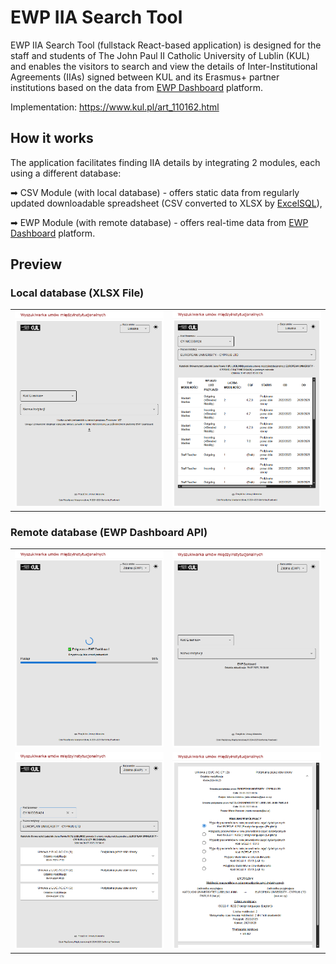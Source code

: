 
# EWP IIA Search Tool

EWP IIA Search Tool (fullstack React-based application) is designed for the staff and students of The John Paul II Catholic University of Lublin (KUL) and enables the visitors to search and view the details of Inter-Institutional Agreements (IIAs) signed between KUL and its Erasmus+ partner institutions based on the data from [EWP Dashboard](https://ewp-dashboard.eu/) platform.

Implementation: https://www.kul.pl/art_110162.html

## How it works

The application facilitates finding IIA details by integrating 2 modules, each using a different database:

➡ CSV Module (with local database) - offers static data from regularly updated downloadable spreadsheet (CSV converted to XLSX by [ExcelSQL](https://github.com/hanz94/excelsql)),

➡ EWP Module (with remote database) - offers real-time data from [EWP Dashboard](https://ewp-dashboard.eu/) platform.

## Preview

### Local database (XLSX File)

| | |
|:-------------------------:|:-------------------------:|
|<img width="717" alt="CSV Module Preview (PNG-1)" src="https://github.com/hanz94/ewp-iia-search-tool/blob/b57d7cd9d4170e8f26f82bd52baf9be4cc4768c0/screenshots/csv-1.png">|<img width="717" alt="CSV Module Preview (PNG-2)" src="https://github.com/hanz94/ewp-iia-search-tool/blob/b57d7cd9d4170e8f26f82bd52baf9be4cc4768c0/screenshots/csv-2.png">|


### Remote database (EWP Dashboard API)

| | |
|:-------------------------:|:-------------------------:|
|<img width="717" alt="EWP Module Preview (PNG-1)" src="https://github.com/hanz94/ewp-iia-search-tool/blob/130de66a4aaac04955a06c29fb11ca6a9541d8e4/screenshots/ewp-1.png">|<img width="717" alt="EWP Module Preview (PNG-2)" src="https://github.com/hanz94/ewp-iia-search-tool/blob/130de66a4aaac04955a06c29fb11ca6a9541d8e4/screenshots/ewp-2.png">|
|<img width="717" alt="EWP Module Preview (PNG-3)" src="https://github.com/hanz94/ewp-iia-search-tool/blob/130de66a4aaac04955a06c29fb11ca6a9541d8e4/screenshots/ewp-3.png">|<img width="717" alt="EWP Module Preview (PNG-4)" src="https://github.com/hanz94/ewp-iia-search-tool/blob/130de66a4aaac04955a06c29fb11ca6a9541d8e4/screenshots/ewp-4.png">|
